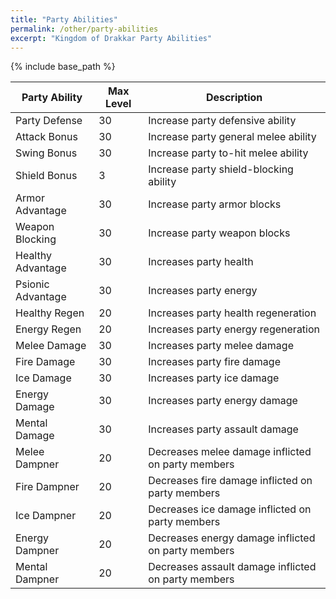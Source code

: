 ```yaml
---
title: "Party Abilities"
permalink: /other/party-abilities
excerpt: "Kingdom of Drakkar Party Abilities"
---
```


{% include base_path %}

Party Ability | Max Level | Description
------------- | --------- | -----------
Party Defense       | 30 | Increase party defensive ability
Attack Bonus        | 30 | Increase party general melee ability
Swing Bonus         | 30 | Increase party to-hit melee ability
Shield Bonus        | 3  | Increase party shield-blocking ability
Armor Advantage     | 30 | Increase party armor blocks
Weapon Blocking     | 30 | Increase party weapon blocks
Healthy Advantage   | 30 | Increases party health
Psionic Advantage   | 30 | Increases party energy
Healthy Regen       | 20 | Increases party health regeneration
Energy Regen        | 20 | Increases party energy regeneration
Melee Damage        | 30 | Increases party melee damage
Fire Damage         | 30 | Increases party fire damage
Ice Damage          | 30 | Increases party ice damage
Energy Damage       | 30 | Increases party energy damage
Mental Damage       | 30 | Increases party assault damage
Melee Dampner       | 20 | Decreases melee damage inflicted on party members
Fire Dampner        | 20 | Decreases fire damage inflicted on party members
Ice Dampner         | 20 | Decreases ice damage inflicted on party members
Energy Dampner      | 20 | Decreases energy damage inflicted on party members
Mental Dampner      | 20 | Decreases assault damage inflicted on party members
